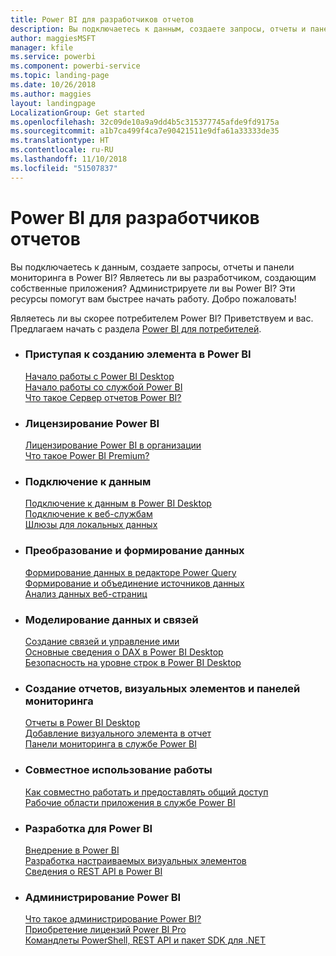 ```yaml
---
title: Power BI для разработчиков отчетов
description: Вы подключаетесь к данным, создаете запросы, отчеты и панели мониторинга в Power BI? Являетесь ли вы разработчиком, создающим собственные приложения, или администратором Power BI?
author: maggiesMSFT
manager: kfile
ms.service: powerbi
ms.component: powerbi-service
ms.topic: landing-page
ms.date: 10/26/2018
ms.author: maggies
layout: landingpage
LocalizationGroup: Get started
ms.openlocfilehash: 32c09de10a9a9dd4b5c315377745afde9fd9175a
ms.sourcegitcommit: a1b7ca499f4ca7e90421511e9dfa61a33333de35
ms.translationtype: HT
ms.contentlocale: ru-RU
ms.lasthandoff: 11/10/2018
ms.locfileid: "51507837"
---
```

# <a name="power-bi-for-report-designers"></a>Power BI для разработчиков отчетов

Вы подключаетесь к данным, создаете запросы, отчеты и панели мониторинга в Power BI? Являетесь ли вы разработчиком, создающим собственные приложения? Администрируете ли вы Power BI? Эти ресурсы помогут вам быстрее начать работу. Добро пожаловать!

Являетесь ли вы скорее потребителем Power BI? Приветствуем и вас. Предлагаем начать с раздела [Power BI для потребителей](consumer/power-bi-consumer-landing.md).

<ul class="panelContent cardsF"> 
              <li> 
                             <div class="cardSize"> 
                                           <div class="cardPadding"> 
                                                          <div class="card"> 
                                                                        <div class="cardText"> 
                                                                                      <h3>Приступая к созданию элемента в Power BI</h3> 
                                                                                      <p></p>
                                                                                            <a href="desktop-what-is-desktop.md">Начало работы с Power BI Desktop</a><br/> 
                                                                                            <a href="power-bi-overview.md">Начало работы со службой Power BI</a><br/> 
                                                                                            <a href="report-server/get-started.md">Что такое Сервер отчетов Power BI?</a>
                                                                        </div> 
                                                          </div> 
                                           </div> 
                             </div> 
              </li>
              <li> 
                             <div class="cardSize"> 
                                           <div class="cardPadding"> 
                                                          <div class="card"> 
                                                                        <div class="cardText"> 
                                                                                      <h3>Лицензирование Power BI</h3> 
                                                                                      <p></p>
                                                                                            <a href="service-admin-licensing-organization.md">Лицензирование Power BI в организации</a><br/> 
                                                                                            <a href="service-premium.md">Что такое Power BI Premium?</a> 
                                                                        </div> 
                                                          </div> 
                                           </div> 
                             </div> 
              </li>
              <li> 
                             <div class="cardSize"> 
                                           <div class="cardPadding"> 
                                                          <div class="card"> 
                                                                        <div class="cardText"> 
                                                                                      <h3>Подключение к данным</h3> 
                                                                                      <p></p>
                                                                                            <a href="desktop-quickstart-connect-to-data.md">Подключение к данным в Power BI Desktop </a><br/> 
                                                                                            <a href="service-connect-to-services.md">Подключение к веб-службам</a><br/> 
                                                                                            <a href="service-gateway-install.md">Шлюзы для локальных данных</a>
                                                                        </div> 
                                                          </div> 
                                           </div> 
                             </div> 
              </li>
              <li> 
                             <div class="cardSize"> 
                                           <div class="cardPadding"> 
                                                          <div class="card"> 
                                                                        <div class="cardText"> 
                                                                                      <h3>Преобразование и формирование данных</h3> 
                                                                                      <p></p>
                                                                                            <a href="desktop-common-query-tasks.md">Формирование данных в редакторе Power Query</a><br/> 
                                                                                            <a href="desktop-shape-and-combine-data.md">Формирование и объединение источников данных</a><br/> 
                                                                                            <a href="desktop-tutorial-importing-and-analyzing-data-from-a-web-page.md">Анализ данных веб-страниц</a>
                                                                        </div> 
                                                          </div> 
                                           </div> 
                             </div> 
              </li>
              <li> 
                             <div class="cardSize"> 
                                           <div class="cardPadding"> 
                                                          <div class="card"> 
                                                                       <div class="cardText"> 
                                                                                      <h3>Моделирование данных и связей</h3> 
                                                                                      <p></p>
                                                                                            <a href="desktop-create-and-manage-relationships.md">Создание связей и управление ими</a><br/>
                                                                                            <a href="desktop-quickstart-learn-dax-basics.md">Основные сведения о DAX в Power BI Desktop</a><br/> 
                                                                                            <a href="service-admin-rls.md">Безопасность на уровне строк в Power BI Desktop</a> 
                                                                        </div> 
                                                          </div> 
                                           </div> 
                             </div> 
              </li>
              <li> 
                             <div class="cardSize"> 
                                           <div class="cardPadding"> 
                                                          <div class="card"> 
                                                                        <div class="cardText"> 
                                                                                      <h3>Создание отчетов, визуальных элементов и панелей мониторинга</h3> 
                                                                                      <p></p>
                                                                                            <a href="desktop-report-view.md">Отчеты в Power BI Desktop</a><br/> 
                                                                                            <a href="power-bi-report-add-visualizations-i.md">Добавление визуального элемента в отчет</a><br/> 
                                                                                            <a href="service-dashboard-create.md">Панели мониторинга в службе Power BI</a>
                                                                        </div> 
                                                          </div> 
                                           </div> 
                             </div> 
              </li>
              <li> 
                             <div class="cardSize"> 
                                           <div class="cardPadding"> 
                                                          <div class="card"> 
                                                                        <div class="cardText"> 
                                                                                      <h3>Совместное использование работы</h3> 
                                                                                      <p></p>
                                                                                            <a href="service-how-to-collaborate-distribute-dashboards-reports.md">Как совместно работать и предоставлять общий доступ</a><br/>
                                                                                            <a href="service-create-workspaces.md">Рабочие области приложения в службе Power BI</a> 
                                                                        </div> 
                                                          </div> 
                                           </div> 
                             </div> 
              </li>
              <li> 
                             <div class="cardSize"> 
                                           <div class="cardPadding"> 
                                                          <div class="card"> 
                                                                        <div class="cardText"> 
                                                                                      <h3>Разработка для Power BI</h3> 
                                                                                      <p></p>
                                                                                            <a href="developer/embedding.md">Внедрение в Power BI</a><br/> 
                                                                                            <a href="developer/custom-visual-develop-tutorial.md">Разработка настраиваемых визуальных элементов</a><br/> 
                                                                                            <a href="https://docs.microsoft.com/rest/api/power-bi">Сведения о REST API в Power BI</a>
                                                                        </div> 
                                                          </div> 
                                           </div> 
                             </div> 
              </li>
              <li> 
                             <div class="cardSize"> 
                                           <div class="cardPadding"> 
                                                          <div class="card"> 
                                                                        <div class="cardText"> 
                                                                                      <h3>Администрирование Power BI</h3> 
                                                                                      <p></p>
                                                                                            <a href="service-admin-administering-power-bi-in-your-organization.md">Что такое администрирование Power BI?</a><br/> 
                                                                                            <a href="service-admin-purchasing-power-bi-pro.md">Приобретение лицензий Power BI Pro</a><br/>
                                                                                            <a href="service-admin-reference.md">Командлеты PowerShell, REST API и пакет SDK для .NET</a>
                                                                        </div> 
                                                          </div> 
                                           </div> 
                             </div> 
              </li>
</ul>



